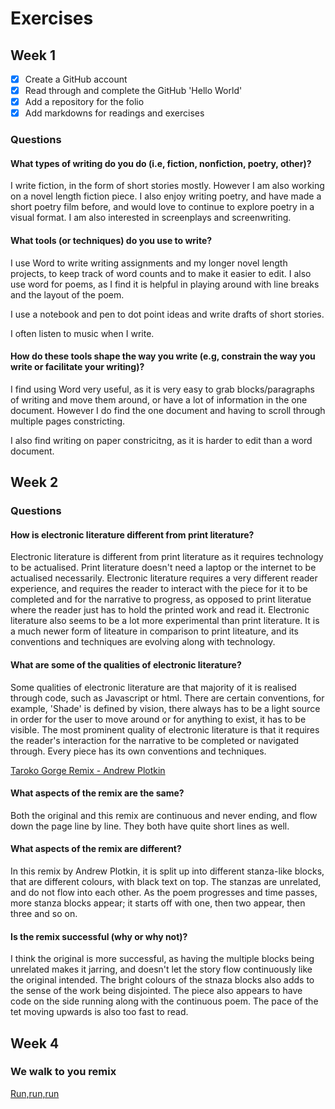 # Exercises

## Week 1

- [x] Create a GitHub account
- [x] Read through and complete the GitHub 'Hello World' 
- [x] Add a repository for the folio
- [x] Add markdowns for readings and exercises

### Questions

#### What types of writing do you do (i.e, fiction, nonfiction, poetry, other)? 

I write fiction, in the form of short stories mostly. However I am also working on a novel length fiction piece. I also enjoy writing poetry, and have made a short poetry film before, and would love to continue to explore poetry in a visual format. I am also interested in screenplays and screenwriting. 


#### What tools (or techniques) do you use to write?

I use Word to write writing assignments and my longer novel length projects, to keep track of word counts and to make it easier to edit. I also use word for poems, as I find it is helpful in playing around with line breaks and the layout of the poem. 

I use a notebook and pen to dot point ideas and write drafts of short stories. 

I often listen to music when I write. 


#### How do these tools shape the way you write (e.g, constrain the way you write or facilitate your writing)? 

I find using Word very useful, as it is very easy to grab blocks/paragraphs of writing and move them around, or have a lot of information in the one document. However I do find the one document and having to scroll through multiple pages constricting. 

I also find writing on paper constricitng, as it is harder to edit than a word document.





## Week 2

### Questions

#### How is electronic literature different from print literature? 

Electronic literature is different from print literature as it requires technology to be actualised. Print literature doesn't need a laptop or the internet to be actualised necessarily. Electronic literature requires a very different reader experience, and requires the reader to interact with the piece for it to be completed and for the narrative to progress, as opposed to print literatue where the reader just has to hold the printed work and read it. Electronic literature also seems to be a lot more experimental than print literature. It is a much newer form of liteature in comparison to print liteature, and its conventions and techniques are evolving along with technology.  

#### What are some of the qualities of electronic literature? 

Some qualities of electronic literature are that majority of it is realised through code, such as Javascript or html. There are certain conventions, for example, 'Shade' is defined by vision, there always has to be a light source in order for the user to move around or for anything to exist, it has to be visible. The most prominent quality of electronic literature is that it requires the reader's interaction for the narrative to be completed or navigated through. 
Every piece has its own conventions and techniques.  


[Taroko Gorge Remix - Andrew Plotkin](https://nickm.com/taroko_gorge/argot_ogre_ok/)
#### What aspects of the remix are the same?

Both the original and this remix are continuous and never ending, and flow down the page line by line. They both have quite short lines as well.

#### What aspects of the remix are different? 

In this remix by Andrew Plotkin, it is split up into different stanza-like blocks, that are different colours, with black text on top. The stanzas are unrelated, and do not flow into each other. As the poem progresses and time passes, more stanza blocks appear; it starts off with one, then two appear, then three and so on. 

#### Is the remix successful (why or why not)? 

I think the original is more successful, as having the multiple blocks being unrelated makes it jarring, and doesn't let the story flow continuously like the original intended. The bright colours of the stnaza blocks also adds to the sense of the work being disjointed. The piece also appears to have code on the side running along with the continuous poem. The pace of the tet moving upwards is also too fast to read. 


## Week 4

### We walk to you remix 

[Run,run,run](https://fir-ripe-gatsby.glitch.me)

